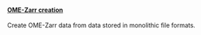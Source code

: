 <h4 id="creation"><a href="#creation">OME-Zarr creation</a></h4>

Create OME-Zarr data from data stored in monolithic file formats.
